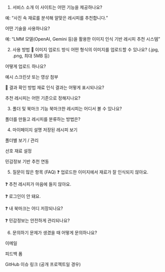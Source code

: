 1. 서비스 소개
이 사이트는 어떤 기능을 제공하나요?

예: “사진 속 재료를 분석해 알맞은 레시피를 추천합니다.”

어떤 기술을 사용하나요?

예: “LMM 모델(OpenAI, Gemini 등)을 활용한 이미지 인식 기반 레시피 추천 시스템”

2. 사용 방법
🔹 이미지 업로드 방식
어떤 형식의 이미지를 업로드할 수 있나요? (.jpg, .png, 최대 5MB 등)

어떻게 업로드 하나요?

예시 스크린샷 또는 영상 첨부

🔹 결과 확인 방법
재료 인식 결과는 어떻게 표시되나요?

추천 레시피는 어떤 기준으로 정해지나요?

3. 폴더 및 북마크 기능
북마크한 레시피는 어디서 볼 수 있나요?

폴더를 만들고 레시피를 분류하는 방법은?

4. 마이페이지 설명
저장된 레시피 보기

폴더별 보기 / 관리

선호 재료 설정

민감정보 기반 추천 연동

5. 질문이 많은 항목 (FAQ)
❓ 업로드한 이미지에서 재료가 잘 인식되지 않아요.

❓ 추천 레시피가 마음에 들지 않아요.

❓ 로그인이 안 돼요.

❓ 내 북마크는 어디 저장되나요?

❓ 민감정보는 안전하게 관리되나요?

6. 문의하기
문제가 생겼을 때 어떻게 문의하나요?

이메일

피드백 폼

GitHub 이슈 링크 (공개 프로젝트일 경우)

